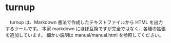 # turnup

　turnup は、Markdown 書法で作成したテキストファイルから HTML を出力するツールです。
本家 markdown にほぼ互換ですが完全ではなく、各種の拡張を追加しています。
細かい説明は manual/manual.html を参照してください。
